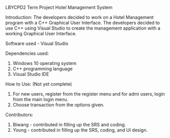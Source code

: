 LBYCPD2 Term Project
Hotel Management System

Introduction:
The developers decided to work on a Hotel Management program with a C++ Graphical User Interface. The developers decided to use C++ using Visual Studio to create the management application with a working Graphical User Interface.

Software used - Visual Studio

Dependencies used:
1. Windows 10 operating system
2. C++ programming language
3. Visual Studio IDE

How to Use: (Not yet complete)
1. For new users, register from the register menu and for admi users, login from the main login menu.
2. Choose transaction from the options given.

Contributors:
1. Biwang - contributed in filling up the SRS and coding.
2. Young - contributed in filling up the SRS, coding, and UI design.
